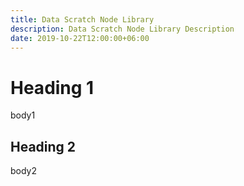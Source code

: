 ```yaml
---
title: Data Scratch Node Library
description: Data Scratch Node Library Description
date: 2019-10-22T12:00:00+06:00
---
```


# Heading 1

body1

## Heading 2

body2
